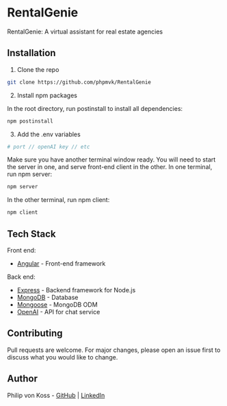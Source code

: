 # RentalGenie

RentalGenie:
A virtual assistant for real estate agencies


## Installation

1. Clone the repo
  ```bash
git clone https://github.com/phpmvk/RentalGenie
```
2. Install npm packages

In the root directory, run postinstall to install all dependencies:
```bash
npm postinstall
```
3. Add the .env variables
```bash
# port // openAI key // etc
```
Make sure you have another terminal window ready. 
You will need to start the server in one, and serve front-end client in the other.
In one terminal, run npm server:
```bash
npm server
```
In the other terminal, run npm client:
```bash
npm client
```

## Tech Stack 
Front end:
* [Angular](https://angular.io/) - Front-end framework

Back end:
* [Express](https://expressjs.com/) - Backend framework for Node.js
* [MongoDB](https://www.mongodb.com/) - Database
* [Mongoose](https://mongoosejs.com/) - MongoDB ODM
* [OpenAI](https://platform.openai.com/overview) - API for chat service

## Contributing

Pull requests are welcome. For major changes, please open an issue first
to discuss what you would like to change.

## Author

Philip von Koss - [GitHub](https://github.com/phpmvk) | [LinkedIn](https://www.linkedin.com/in/philip-von-koss)